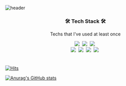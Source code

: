 ![header](https://capsule-render.vercel.app/api?type=soft&color=auto&height=120&section=header&text=DongHoKim&fontSize=50&animation=twinkling)

<h3 align="center">🛠 Tech Stack 🛠</h3>

<p align="center"> Techs that I've used at least once </p>

<p align="center">
  <img src="https://img.shields.io/badge/Java-007396?style=flat-square&logo=Java&logoColor=white"/></a>&nbsp 
  <img src="https://img.shields.io/badge/Python-3766AB?style=flat-square&logo=Python&logoColor=white"/></a>&nbsp
  <img src="https://img.shields.io/badge/C-A8B9CC?style=flat-square&logo=C&logoColor=white"/></a>&nbsp 
  
  <br> 
  <img src="https://img.shields.io/badge/HTML5-E34F26?style=flat&logo=html5&logoColor=white"/></a>&nbsp
  <img src="https://img.shields.io/badge/css-1572B6?style=flat-square&logo=css3&logoColor=white"/></a>&nbsp
  <img src="https://img.shields.io/badge/Notion-b4f5bd?style=flat&logo=Notion&logoColor=black"/></a>&nbsp
  <img src="https://img.shields.io/badge/GitHub-gray?style=flat&logo=GitHub&logoColor=black"/></a>&nbsp
</p>

#

[![Hits](https://hits.seeyoufarm.com/api/count/incr/badge.svg?url=https%3A%2F%2Fgithub.com%2Fchaewon1130%2Fchaewon1130&count_bg=%2379C83D&title_bg=%23555555&icon=&icon_color=%23EDEAEA&title=hits&edge_flat=false)](https://hits.seeyoufarm.com)

[![Anurag's GitHub stats](https://github-readme-stats.vercel.app/api?username=chaewon1130&show_icons=true&theme=dracula)](https://github.com/anuraghazra/github-readme-stats)
